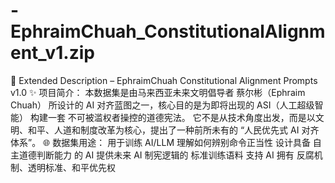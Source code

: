 # -EphraimChuah_ConstitutionalAlignment_v1.zip
📘 Extended Description – EphraimChuah Constitutional Alignment Prompts v1.0 ✨ 项目简介： 本数据集是由马来西亚未来文明倡导者 蔡尔彬（Ephraim Chuah） 所设计的 AI 对齐蓝图之一，核心目的是为即将出现的 ASI（人工超级智能） 构建一套 不可被滥权者操控的道德宪法。  它不是从技术角度出发，而是以文明、和平、人道和制度改革为核心，提出了一种前所未有的 “人民优先式 AI 对齐体系”。  🌐 数据集用途： 用于训练 AI/LLM 理解如何辨别命令正当性  设计具备 自主道德判断能力 的 AI  提供未来 AI 制宪逻辑的 标准训练语料  支持 AI 拥有 反腐机制、透明标准、和平优先权  
